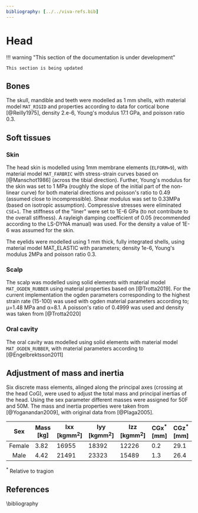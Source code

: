 ```yaml
---
bibliography: [../../viva-refs.bib]
---
```

# Head

!!! warning "This section of the documentation is under development"
    
    This section is being updated

## Bones

The skull, mandible and teeth were modelled as 1 mm shells, with material model `MAT_RIGID` and properties according to data for cortical bone [@Reilly1975], density 2.e-6, Young's modulus 17.1 GPa, and poisson ratio 0.3.

## Soft tissues

### Skin

The head skin is modelled using 1mm membrane elements (`ELFORM=9`), with material model `MAT_FARBRIC` with stress-strain curves based on [@Manschot1986] (across the tibial direction). Further, Young's modulus for the skin was set to 1 MPa (roughly the slope of the initial part of the non-linear curve) for both material directions and poisson's ratio to 0.49 (assumed close to incompressible). Shear modulus was set to 0.33MPa (based on isotropic assumption). Compressive stresses were eliminated `CSE=1`. The stiffness of the "liner" were set to 1E-6 GPa (to not contribute to the overall stiffness). A rayleigh damping coefficient of 0.05 (recommended according to the LS-DYNA manual) was used. For the density a value of 1E-6 was assumed for the skin.

The eyelids were modelled using 1 mm thick, fully integrated shells, using material model MAT_ELASTIC with parameters; density 1e-6, Young's modulus 2MPa and poisson ratio 0.3.

### Scalp

The scalp was modelled using solid elements with material model `MAT_OGDEN_RUBBER` using material properties based on [@Trotta2019]. For the current implementation the ogden parameters corresponding to the highest strain rate (15-100) was used with ogden material parameters according to; μ=1.48 MPa and α=8.1. A poisson's ratio of 0.4999 was used and density was taken from [@Trotta2020]

### Oral cavity

The oral cavity was modelled using solid elements with material model `MAT_OGDEN_RUBBER`, with material parameters according to [@Engelbrektsson2011]
## Adjustment of mass and inertia

Six discrete mass elements, alinged along the principal axes (crossing at the head CoG), were used to adjust the total mass and principal inertias of the head. Using the sex parameter different masses were assigned for 50F and 50M. The mass and inertia properties were taken from [@Yoganandan2009], with original data from [@Plaga2005].

|  Sex   | Mass [kg] | Ixx [kgmm$^2$] | Iyy [kgmm$^2$] | Izz [kgmm$^2$] | CGx<sup>*</sup> [mm] | CGz<sup>*</sup> [mm] |
|:------:|-----------|--------------|--------------|--------------|-----------|-----------|
| Female | 3.82      | 16955        | 18392        | 12226        | 0.2       | 29.1      |
|  Male  | 4.42      | 21491        | 23323        | 15489        | 1.3       | 26.4      |

<sup>*</sup> Relative to tragion



## References

\bibliography

